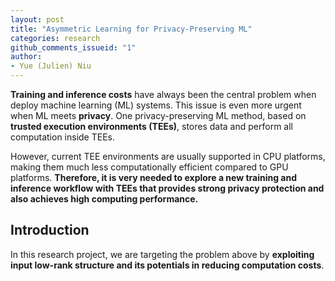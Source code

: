 ```yaml
---
layout: post
title: "Asymmetric Learning for Privacy-Preserving ML"
categories: research
github_comments_issueid: "1"
author:
- Yue (Julien) Niu
---
```


**Training and inference costs** have always been the central problem 
when deploy machine learning (ML) systems. 
This issue is even more urgent when ML meets **privacy**.
One privacy-preserving ML method, based on **trusted execution environments (TEEs)**, 
stores data and perform all computation inside TEEs. 

However, current TEE environments are usually supported in CPU platforms, 
making them much less computationally efficient compared to GPU platforms. 
**Therefore, it is very needed to explore a new training and inference workflow with TEEs that
provides strong privacy protection and also achieves high computing performance.**

## Introduction

In this research project, we are targeting the problem above by 
**exploiting input low-rank structure and its potentials in reducing computation costs**.
